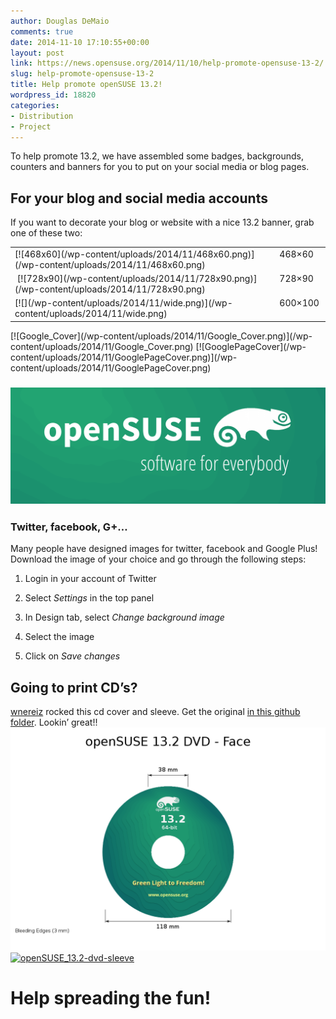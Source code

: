 ```yaml
---
author: Douglas DeMaio
comments: true
date: 2014-11-10 17:10:55+00:00
layout: post
link: https://news.opensuse.org/2014/11/10/help-promote-opensuse-13-2/
slug: help-promote-opensuse-13-2
title: Help promote openSUSE 13.2!
wordpress_id: 18820
categories:
- Distribution
- Project
---
```


To help promote 13.2, we have assembled some badges, backgrounds, counters and banners for you to put on your social media or blog pages. 


## For your blog and social media accounts


If you want to decorate your blog or website with a nice 13.2 banner, grab one of these two:
<table cellpadding="2" width="1091" style="height: 120px;" cellspacing="0" > 
<tbody >
<tr valign="TOP" >

<td width="84%" >[![468x60](/wp-content/uploads/2014/11/468x60.png)](/wp-content/uploads/2014/11/468x60.png)
</td>

<td width="16%" >468×60
</td>
</tr>
<tr valign="TOP" >

<td width="84%" > [![728x90](/wp-content/uploads/2014/11/728x90.png)](/wp-content/uploads/2014/11/728x90.png)
</td>

<td width="16%" >728×90
</td>
</tr>
<tr valign="TOP" >

<td width="84%" >[![](/wp-content/uploads/2014/11/wide.png)](/wp-content/uploads/2014/11/wide.png)
</td>

<td width="16%" >600×100
</td>
</tr>
</tbody>
</table>
[![Google_Cover](/wp-content/uploads/2014/11/Google_Cover.png)](/wp-content/uploads/2014/11/Google_Cover.png) [![GooglePageCover](/wp-content/uploads/2014/11/GooglePageCover.png)](/wp-content/uploads/2014/11/GooglePageCover.png)


### [![google](/wp-content/uploads/2014/11/google.png)](/wp-content/uploads/2014/11/google.png)




### Twitter, facebook, G+…


<!-- more -->Many people have designed images for twitter, facebook and Google Plus! Download the image of your choice and go through the following steps:



	
  1. Login in your account of Twitter

	
  2. Select _Settings_ in the top panel

	
  3. In Design tab, select _Change background image_

	
  4. Select the image

	
  5. Click on _Save changes_




## Going to print CD’s?


[wnereiz](https://github.com/wnereiz) rocked this cd cover and sleeve. Get the original [in this github folder](https://github.com/openSUSE/artwork/tree/50fc8a83ecb0d6b28c2262a6fc648881b5c1ceec/Marketing%20Materials/CD-sleeve/13.2). Lookin’ great!!
[![cd](/wp-content/uploads/2014/11/cd.png)](/wp-content/uploads/2014/11/cd.png)[![openSUSE_13.2-dvd-sleeve](/wp-content/uploads/2014/11/openSUSE_13.2-dvd-sleeve.png)](/wp-content/uploads/2014/11/openSUSE_13.2-dvd-sleeve.png)


# Help spreading the fun!
